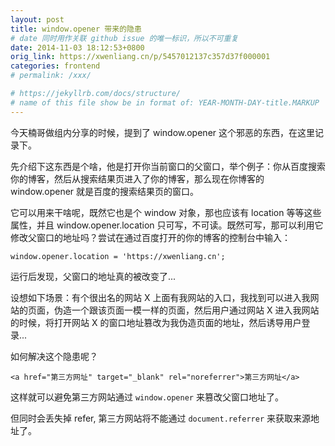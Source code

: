 ```yaml
---
layout: post
title: window.opener 带来的隐患
# date 同时用作关联 github issue 的唯一标识，所以不可重复
date: 2014-11-03 18:12:53+0800
orig_link: https://xwenliang.cn/p/5457012137c357d37f000001
categories: frontend
# permalink: /xxx/

# https://jekyllrb.com/docs/structure/
# name of this file show be in format of: YEAR-MONTH-DAY-title.MARKUP
---
```



今天楠哥做组内分享的时候，提到了 window.opener 这个邪恶的东西，在这里记录下。  

先介绍下这东西是个啥，他是打开你当前窗口的父窗口，举个例子：你从百度搜索你的博客，然后从搜索结果页进入了你的博客，那么现在你博客的 window.opener 就是百度的搜索结果页的窗口。  

它可以用来干啥呢，既然它也是个 window 对象，那也应该有 location 等等这些属性，并且 window.opener.location 只可写，不可读。既然可写，那可以利用它修改父窗口的地址吗？尝试在通过百度打开的你的博客的控制台中输入：  

`window.opener.location = 'https://xwenliang.cn';`  

运行后发现，父窗口的地址真的被改变了...  

设想如下场景：有个很出名的网站 X 上面有我网站的入口，我找到可以进入我网站的页面，伪造一个跟该页面一模一样的页面，然后用户通过网站 X 进入我网站的时候，将打开网站 X 的窗口地址篡改为我伪造页面的地址，然后诱导用户登录...  

如何解决这个隐患呢？  

`<a href="第三方网址" target="_blank" rel="noreferrer">第三方网址</a>`  

这样就可以避免第三方网站通过 `window.opener` 来篡改父窗口地址了。  

但同时会丢失掉 refer, 第三方网站将不能通过 `document.referrer` 来获取来源地址了。  

